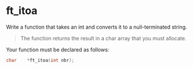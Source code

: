 # ft_itoa

Write a function that takes an int and converts it to a null-terminated string.  
>The function returns the result in a char array that you must allocate.

Your function must be declared as follows:
``` c
char	*ft_itoa(int nbr);
```